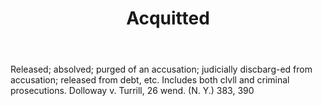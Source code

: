 ---
title: Acquitted
letter: A
permalink: "/definitions/acquitted.html"
body: Released; absolved; purged of an accusation; judicially discbarg-ed from accusation;
  released from debt, etc. Includes both clvll and criminal prosecutions. Dolloway
  v. Turrill, 26 wend. (N. Y.) 383, 390
published_at: '2018-07-07'
source: Black's Law Dictionary
layout: post
---